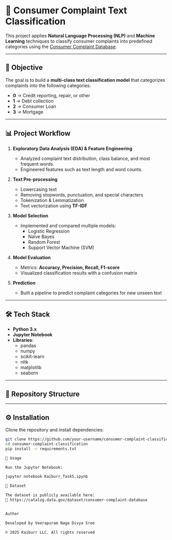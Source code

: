 # 📝 Consumer Complaint Text Classification

This project applies **Natural Language Processing (NLP)** and **Machine Learning** techniques to classify consumer complaints into predefined categories using the [Consumer Complaint Database](https://catalog.data.gov/dataset/consumer-complaint-database).

---

## 🎯 Objective  
The goal is to build a **multi-class text classification model** that categorizes complaints into the following categories:

- **0** → Credit reporting, repair, or other  
- **1** → Debt collection  
- **2** → Consumer Loan  
- **3** → Mortgage  

---

## 📊 Project Workflow  

1. **Exploratory Data Analysis (EDA) & Feature Engineering**  
   - Analyzed complaint text distribution, class balance, and most frequent words.  
   - Engineered features such as text length and word counts.  

2. **Text Pre-processing**  
   - Lowercasing text  
   - Removing stopwords, punctuation, and special characters  
   - Tokenization & Lemmatization  
   - Text vectorization using **TF-IDF**  

3. **Model Selection**  
   - Implemented and compared multiple models:  
     - Logistic Regression  
     - Naïve Bayes  
     - Random Forest  
     - Support Vector Machine (SVM)  

4. **Model Evaluation**  
   - Metrics: **Accuracy, Precision, Recall, F1-score**  
   - Visualized classification results with a confusion matrix  

5. **Prediction**  
   - Built a pipeline to predict complaint categories for new unseen text  

---

## 🛠️ Tech Stack  

- **Python 3.x**  
- **Jupyter Notebook**  
- **Libraries**:  
  - pandas  
  - numpy  
  - scikit-learn  
  - nltk  
  - matplotlib  
  - seaborn  

---

## 📂 Repository Structure  


---

## ⚙️ Installation  

Clone the repository and install dependencies:

```bash
git clone https://github.com/your-username/consumer-complaint-classification.git
cd consumer-complaint-classification
pip install -r requirements.txt

🚀 Usage

Run the Jupyter Notebook:

jupyter notebook Kaiburr_Task5.ipynb

📌 Dataset

The dataset is publicly available here:
🔗 https://catalog.data.gov/dataset/consumer-complaint-database


Author

Developed by Veerapuram Naga Divya Sree

© 2025 Kaiburr LLC. All rights reserved
